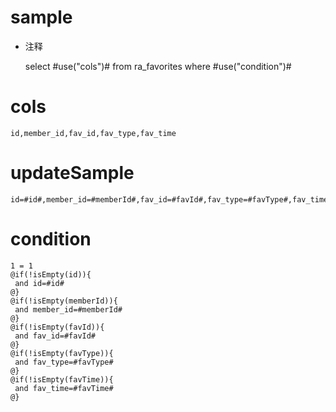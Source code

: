 sample
===
* 注释

	select #use("cols")# from ra_favorites  where  #use("condition")#

cols
===
	id,member_id,fav_id,fav_type,fav_time

updateSample
===
	
	id=#id#,member_id=#memberId#,fav_id=#favId#,fav_type=#favType#,fav_time=#favTime#

condition
===

	1 = 1  
	@if(!isEmpty(id)){
	 and id=#id#
	@}
	@if(!isEmpty(memberId)){
	 and member_id=#memberId#
	@}
	@if(!isEmpty(favId)){
	 and fav_id=#favId#
	@}
	@if(!isEmpty(favType)){
	 and fav_type=#favType#
	@}
	@if(!isEmpty(favTime)){
	 and fav_time=#favTime#
	@}
	
	